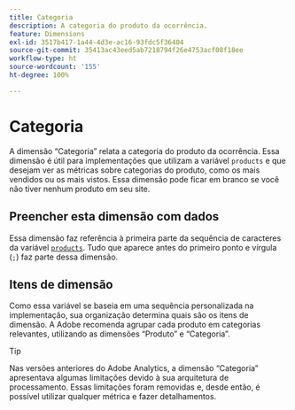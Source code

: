 ```yaml
---
title: Categoria
description: A categoria do produto da ocorrência.
feature: Dimensions
exl-id: 3517b417-1a44-4d3e-ac16-93fdc5f36404
source-git-commit: 35413ac43eed5ab7218794f26e4753acf08f18ee
workflow-type: ht
source-wordcount: '155'
ht-degree: 100%

---
```


# Categoria

A dimensão “Categoria” relata a categoria do produto da ocorrência. Essa dimensão é útil para implementações que utilizam a variável `products` e que desejam ver as métricas sobre categorias do produto, como os mais vendidos ou os mais vistos. Essa dimensão pode ficar em branco se você não tiver nenhum produto em seu site.

## Preencher esta dimensão com dados

Essa dimensão faz referência à primeira parte da sequência de caracteres da variável [`products`](/help/implement/vars/page-vars/products.md). Tudo que aparece antes do primeiro ponto e vírgula (`;`) faz parte dessa dimensão.

## Itens de dimensão

Como essa variável se baseia em uma sequência personalizada na implementação, sua organização determina quais são os itens de dimensão. A Adobe recomenda agrupar cada produto em categorias relevantes, utilizando as dimensões “Produto” e “Categoria”.

>[!TIP]
>
>Nas versões anteriores do Adobe Analytics, a dimensão “Categoria” apresentava algumas limitações devido à sua arquitetura de processamento. Essas limitações foram removidas e, desde então, é possível utilizar qualquer métrica e fazer detalhamentos.
